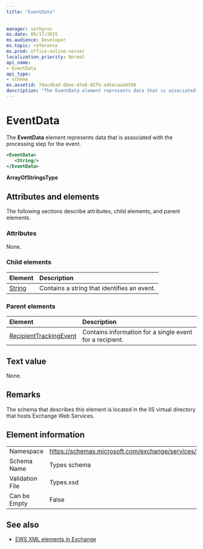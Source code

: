 ```yaml
---
title: "EventData"
 
 
manager: sethgros
ms.date: 09/17/2015
ms.audience: Developer
ms.topic: reference
ms.prod: office-online-server
localization_priority: Normal
api_name:
- EventData
api_type:
- schema
ms.assetid: 74acdbad-d6ee-47e6-82fb-e45ecaaa0500
description: "The EventData element represents data that is associated with the processing step for the event."
---
```


# EventData

The **EventData** element represents data that is associated with the processing step for the event. 
  
```XML
<EventData>
   <String/>
</EventData>
```

 **ArrayOfStringsType**
## Attributes and elements

The following sections describe attributes, child elements, and parent elements.
  
### Attributes

None.
  
### Child elements

|**Element**|**Description**|
|:-----|:-----|
|[String](string.md) <br/> |Contains a string that identifies an event.  <br/> |
   
### Parent elements

|**Element**|**Description**|
|:-----|:-----|
|[RecipientTrackingEvent](recipienttrackingevent.md) <br/> |Contains information for a single event for a recipient.  <br/> |
   
## Text value

None.
  
## Remarks

The schema that describes this element is located in the IIS virtual directory that hosts Exchange Web Services.
  
## Element information

|||
|:-----|:-----|
|Namespace  <br/> |https://schemas.microsoft.com/exchange/services/2006/types  <br/> |
|Schema Name  <br/> |Types schema  <br/> |
|Validation File  <br/> |Types.xsd  <br/> |
|Can be Empty  <br/> |False  <br/> |
   
## See also



- [EWS XML elements in Exchange](ews-xml-elements-in-exchange.md)

